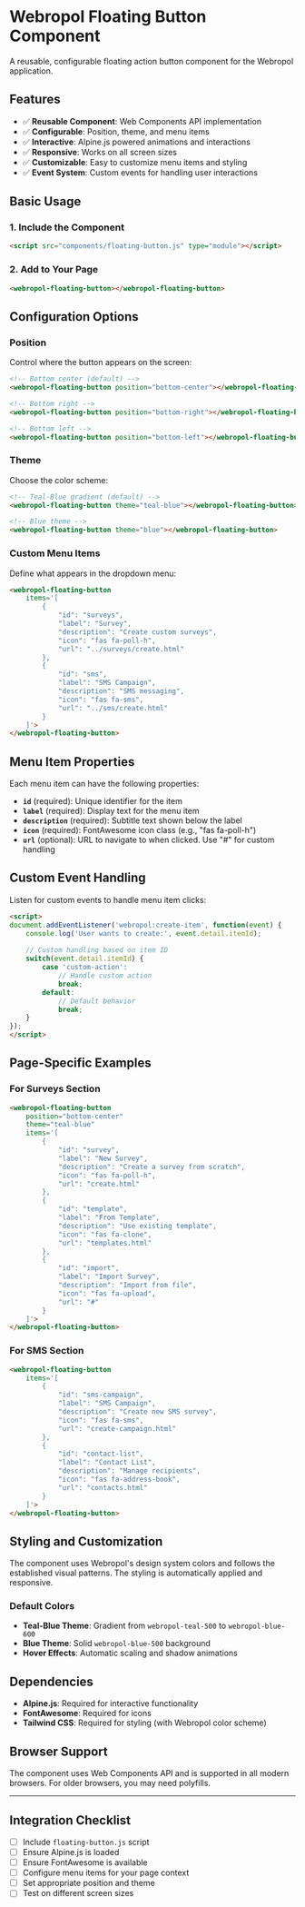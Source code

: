 # Webropol Floating Button Component

A reusable, configurable floating action button component for the Webropol application.

## Features

- ✅ **Reusable Component**: Web Components API implementation
- ✅ **Configurable**: Position, theme, and menu items
- ✅ **Interactive**: Alpine.js powered animations and interactions
- ✅ **Responsive**: Works on all screen sizes
- ✅ **Customizable**: Easy to customize menu items and styling
- ✅ **Event System**: Custom events for handling user interactions

## Basic Usage

### 1. Include the Component

```html
<script src="components/floating-button.js" type="module"></script>
```

### 2. Add to Your Page

```html
<webropol-floating-button></webropol-floating-button>
```

## Configuration Options

### Position

Control where the button appears on the screen:

```html
<!-- Bottom center (default) -->
<webropol-floating-button position="bottom-center"></webropol-floating-button>

<!-- Bottom right -->
<webropol-floating-button position="bottom-right"></webropol-floating-button>

<!-- Bottom left -->
<webropol-floating-button position="bottom-left"></webropol-floating-button>
```

### Theme

Choose the color scheme:

```html
<!-- Teal-Blue gradient (default) -->
<webropol-floating-button theme="teal-blue"></webropol-floating-button>

<!-- Blue theme -->
<webropol-floating-button theme="blue"></webropol-floating-button>
```

### Custom Menu Items

Define what appears in the dropdown menu:

```html
<webropol-floating-button 
    items='[
        {
            "id": "surveys",
            "label": "Survey",
            "description": "Create custom surveys",
            "icon": "fas fa-poll-h",
            "url": "../surveys/create.html"
        },
        {
            "id": "sms",
            "label": "SMS Campaign", 
            "description": "SMS messaging",
            "icon": "fas fa-sms",
            "url": "../sms/create.html"
        }
    ]'>
</webropol-floating-button>
```

## Menu Item Properties

Each menu item can have the following properties:

- **`id`** (required): Unique identifier for the item
- **`label`** (required): Display text for the menu item
- **`description`** (required): Subtitle text shown below the label
- **`icon`** (required): FontAwesome icon class (e.g., "fas fa-poll-h")
- **`url`** (optional): URL to navigate to when clicked. Use "#" for custom handling

## Custom Event Handling

Listen for custom events to handle menu item clicks:

```html
<script>
document.addEventListener('webropol:create-item', function(event) {
    console.log('User wants to create:', event.detail.itemId);
    
    // Custom handling based on item ID
    switch(event.detail.itemId) {
        case 'custom-action':
            // Handle custom action
            break;
        default:
            // Default behavior
            break;
    }
});
</script>
```

## Page-Specific Examples

### For Surveys Section

```html
<webropol-floating-button 
    position="bottom-center"
    theme="teal-blue"
    items='[
        {
            "id": "survey",
            "label": "New Survey",
            "description": "Create a survey from scratch",
            "icon": "fas fa-poll-h",
            "url": "create.html"
        },
        {
            "id": "template",
            "label": "From Template",
            "description": "Use existing template",
            "icon": "fas fa-clone",
            "url": "templates.html"
        },
        {
            "id": "import",
            "label": "Import Survey",
            "description": "Import from file",
            "icon": "fas fa-upload",
            "url": "#"
        }
    ]'>
</webropol-floating-button>
```

### For SMS Section

```html
<webropol-floating-button 
    items='[
        {
            "id": "sms-campaign",
            "label": "SMS Campaign",
            "description": "Create new SMS survey",
            "icon": "fas fa-sms",
            "url": "create-campaign.html"
        },
        {
            "id": "contact-list",
            "label": "Contact List",
            "description": "Manage recipients",
            "icon": "fas fa-address-book",
            "url": "contacts.html"
        }
    ]'>
</webropol-floating-button>
```

## Styling and Customization

The component uses Webropol's design system colors and follows the established visual patterns. The styling is automatically applied and responsive.

### Default Colors

- **Teal-Blue Theme**: Gradient from `webropol-teal-500` to `webropol-blue-600`
- **Blue Theme**: Solid `webropol-blue-500` background
- **Hover Effects**: Automatic scaling and shadow animations

## Dependencies

- **Alpine.js**: Required for interactive functionality
- **FontAwesome**: Required for icons
- **Tailwind CSS**: Required for styling (with Webropol color scheme)

## Browser Support

The component uses Web Components API and is supported in all modern browsers. For older browsers, you may need polyfills.

---

## Integration Checklist

- [ ] Include `floating-button.js` script
- [ ] Ensure Alpine.js is loaded
- [ ] Ensure FontAwesome is available
- [ ] Configure menu items for your page context
- [ ] Set appropriate position and theme
- [ ] Test on different screen sizes
